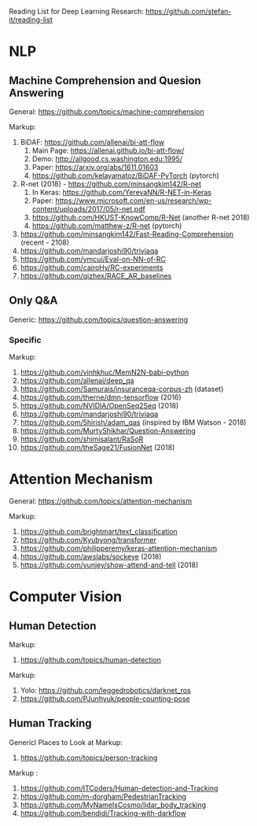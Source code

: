Reading List for Deep Learning Research: https://github.com/stefan-it/reading-list

# NLP

## Machine Comprehension and Quesion Answering

General: https://github.com/topics/machine-comprehension

Markup:
1. BiDAF: https://github.com/allenai/bi-att-flow
    1. Main Page: https://allenai.github.io/bi-att-flow/
    2. Demo: http://allgood.cs.washington.edu:1995/
    3. Paper: https://arxiv.org/abs/1611.01603
    4. https://github.com/kelayamatoz/BiDAF-PyTorch (pytorch)
2. R-net (2018) - https://github.com/minsangkim142/R-net
    1. In Keras: https://github.com/YerevaNN/R-NET-in-Keras
    2. Paper: https://www.microsoft.com/en-us/research/wp-content/uploads/2017/05/r-net.pdf
    3. https://github.com/HKUST-KnowComp/R-Net (another R-net 2018)
    4. https://github.com/matthew-z/R-net (pytorch)
3. https://github.com/minsangkim142/Fast-Reading-Comprehension (recent - 2108) 
4. https://github.com/mandarjoshi90/triviaqa
5. https://github.com/ymcui/Eval-on-NN-of-RC
6. https://github.com/cairoHy/RC-experiments
7. https://github.com/qizhex/RACE_AR_baselines

## Only Q&A

Generic: https://github.com/topics/question-answering

### Specific

Markup:
1. https://github.com/vinhkhuc/MemN2N-babi-python
2. https://github.com/allenai/deep_qa
3. https://github.com/Samurais/insuranceqa-corpus-zh (dataset)
4. https://github.com/therne/dmn-tensorflow (2016)
5. https://github.com/NVIDIA/OpenSeq2Seq (2018)
6. https://github.com/mandarjoshi90/triviaqa 
7. https://github.com/5hirish/adam_qas (inspired by IBM Watson - 2018)
8. https://github.com/MurtyShikhar/Question-Answering
9. https://github.com/shimisalant/RaSoR
10. https://github.com/theSage21/FusionNet (2018)


# Attention Mechanism

General: https://github.com/topics/attention-mechanism

Markup:
1. https://github.com/brightmart/text_classification
2. https://github.com/Kyubyong/transformer
3. https://github.com/philipperemy/keras-attention-mechanism
4. https://github.com/awslabs/sockeye (2018)
5. https://github.com/yunjey/show-attend-and-tell (2018)

# Computer Vision

## Human Detection

Markup:
1. https://github.com/topics/human-detection

Markup:
1. Yolo: https://github.com/leggedrobotics/darknet_ros
2. https://github.com/PJunhyuk/people-counting-pose


## Human Tracking

Genericl Places to Look at
Markup:
1. https://github.com/topics/person-tracking


 Markup : 
 1. https://github.com/ITCoders/Human-detection-and-Tracking
 2. https://github.com/m-dorgham/PedestrianTracking
 3. https://github.com/MyNameIsCosmo/lidar_body_tracking
 4. https://github.com/bendidi/Tracking-with-darkflow
